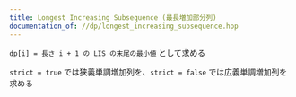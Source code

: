 ```yaml
---
title: Longest Increasing Subsequence (最長増加部分列)
documentation_of: //dp/longest_increasing_subsequence.hpp
---
```


`dp[i] = 長さ i + 1 の LIS の末尾の最小値` として求める

`strict = true` では狭義単調増加列を、`strict = false` では広義単調増加列を求める
